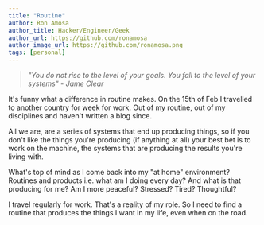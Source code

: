```yaml
---
title: "Routine"
author: Ron Amosa
author_title: Hacker/Engineer/Geek
author_url: https://github.com/ronamosa
author_image_url: https://github.com/ronamosa.png
tags: [personal]
---
```


> _"You do not rise to the level of your goals. You fall to the level of your systems" - Jame Clear_

It's funny what a difference in routine makes. On the 15th of Feb I travelled to another country for week for work. Out of my routine, out of my disciplines and haven't written a blog since.

All we are, are a series of systems that end up producing things, so if you don't like the things you're producing (if anything at all) your best bet is to work on the machine, the systems that are producing the results you're living with.

What's top of mind as I come back into my "at home" environment? Routines and products i.e. what am I doing every day? And what is that producing for me? Am I more peaceful? Stressed? Tired? Thoughtful?

I travel regularly for work. That's a reality of my role. So I need to find a routine that produces the things I want in my life, even when on the road.
